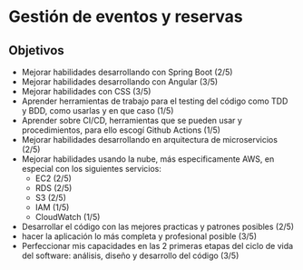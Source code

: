 # Gestión de eventos y reservas

## Objetivos

* Mejorar habilidades desarrollando con Spring Boot (2/5)
* Mejorar habilidades desarrollando con Angular (3/5)
* Mejorar habilidades con CSS (3/5)
* Aprender herramientas de trabajo para el testing del código como TDD y BDD, como usarlas y en que caso (1/5)
* Aprender sobre CI/CD, herramientas que se pueden usar y procedimientos, para ello escogí Github Actions (1/5)
* Mejorar habilidades desarrollando en arquitectura de microservicios (2/5)
* Mejorar habilidades usando la nube, más especificamente AWS, en especial con los siguientes servicios:
  * EC2 (2/5)
  * RDS (2/5)
  * S3 (2/5)
  * IAM (1/5)
  * CloudWatch (1/5)
* Desarrollar el código con las mejores practicas y patrones posibles (2/5)
* hacer la aplicación lo más completa y profesional posible (3/5)
* Perfeccionar mis capacidades en las 2 primeras etapas del ciclo de vida del software: análisis, diseño y desarrollo del código (3/5)


